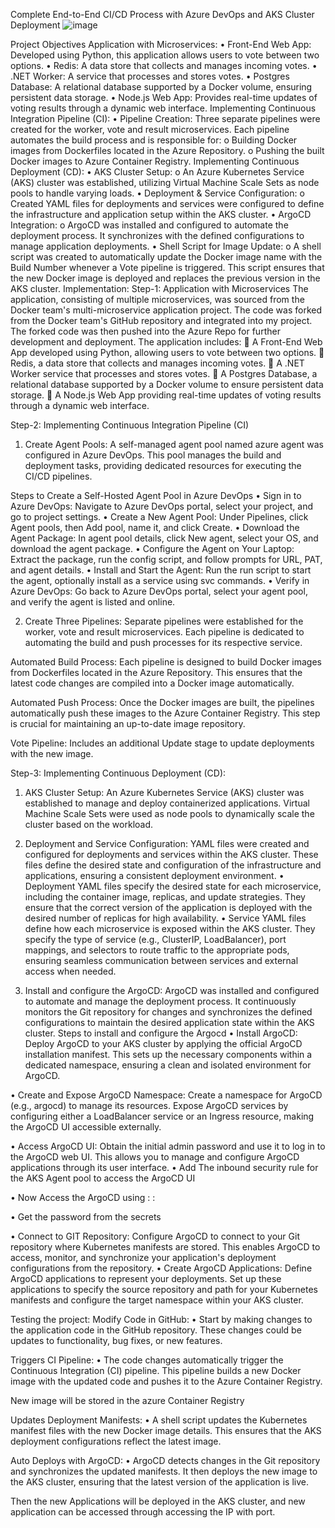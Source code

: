 Complete End-to-End CI/CD Process with Azure DevOps and AKS Cluster Deployment
![image](https://github.com/user-attachments/assets/7aa2c672-81b0-447f-b1c7-2e7313574a96)

 



Project Objectives
Application with Microservices:
•	Front-End Web App: Developed using Python, this application allows users to vote between two options.
•	Redis: A data store that collects and manages incoming votes.
•	.NET Worker: A service that processes and stores votes.
•	Postgres Database: A relational database supported by a Docker volume, ensuring persistent data storage.
•	Node.js Web App: Provides real-time updates of voting results through a dynamic web interface.
Implementing Continuous Integration Pipeline (CI):
•	Pipeline Creation: Three separate pipelines were created for the worker, vote and result microservices. Each pipeline automates the build process and is responsible for:
o	Building Docker images from Dockerfiles located in the Azure Repository.
o	Pushing the built Docker images to Azure Container Registry.
Implementing Continuous Deployment (CD):
•	AKS Cluster Setup:
o	An Azure Kubernetes Service (AKS) cluster was established, utilizing Virtual Machine Scale Sets as node pools to handle varying loads.
•	Deployment & Service Configuration:
o	Created YAML files for deployments and services were configured to define the infrastructure and application setup within the AKS cluster.
•	ArgoCD Integration:
o	ArgoCD was installed and configured to automate the deployment process. It synchronizes with the defined configurations to manage application deployments.
•	Shell Script for Image Update:
o	A shell script was created to automatically update the Docker image name with the Build Number whenever a Vote pipeline is triggered. This script ensures that the new Docker image is deployed and replaces the previous version in the AKS cluster.
Implementation:
Step-1: Application with Microservices
The application, consisting of multiple microservices, was sourced from the Docker team's multi-microservice application project. The code was forked from the Docker team's GitHub repository and integrated into my project. The forked code was then pushed into the Azure Repo for further development and deployment.
The application includes:
	A Front-End Web App developed using Python, allowing users to vote between two options.
	Redis, a data store that collects and manages incoming votes.
	A .NET Worker service that processes and stores votes.
	A Postgres Database, a relational database supported by a Docker volume to ensure persistent data storage.
	A Node.js Web App providing real-time updates of voting results through a dynamic web interface.

 

 

Step-2: Implementing Continuous Integration Pipeline (CI)
1) Create Agent Pools: A self-managed agent pool named azure agent was configured in Azure DevOps. This pool manages the build and deployment tasks, providing dedicated resources for executing the CI/CD pipelines.
 
 
Steps to Create a Self-Hosted Agent Pool in Azure DevOps
•	Sign in to Azure DevOps: Navigate to Azure DevOps portal, select your project, and go to project settings.
•	Create a New Agent Pool: Under Pipelines, click Agent pools, then Add pool, name it, and click Create.
•	Download the Agent Package: In agent pool details, click New agent, select your OS, and download the agent package.
•	Configure the Agent on Your Laptop: Extract the package, run the config script, and follow prompts for URL, PAT, and agent details.
•	Install and Start the Agent: Run the run script to start the agent, optionally install as a service using svc commands.
•	Verify in Azure DevOps: Go back to Azure DevOps portal, select your agent pool, and verify the agent is listed and online.

 

2) Create Three Pipelines: Separate pipelines were established for the worker, vote and result microservices. Each pipeline is dedicated to automating the build and push processes for its respective service. 

 

Automated Build Process: Each pipeline is designed to build Docker images from Dockerfiles located in the Azure Repository. This ensures that the latest code changes are compiled into a Docker image automatically.
 
Automated Push Process: Once the Docker images are built, the pipelines automatically push these images to the Azure Container Registry. This step is crucial for maintaining an up-to-date image repository.
 


Vote Pipeline: Includes an additional Update stage to update deployments with the new image.
 
Step-3: Implementing Continuous Deployment (CD):
1) AKS Cluster Setup: An Azure Kubernetes Service (AKS) cluster was established to manage and deploy containerized applications. Virtual Machine Scale Sets were used as node pools to dynamically scale the cluster based on the workload.
 
 

 

2) Deployment and Service Configuration: YAML files were created and configured for deployments and services within the AKS cluster. These files define the desired state and configuration of the infrastructure and applications, ensuring a consistent deployment environment.
•	Deployment YAML files specify the desired state for each microservice, including the container image, replicas, and update strategies. They ensure that the correct version of the application is deployed with the desired number of replicas for high availability.
•	Service YAML files define how each microservice is exposed within the AKS cluster. They specify the type of service (e.g., ClusterIP, LoadBalancer), port mappings, and selectors to route traffic to the appropriate pods, ensuring seamless communication between services and external access when needed.
 

3) Install and configure the ArgoCD: ArgoCD was installed and configured to automate and manage the deployment process. It continuously monitors the Git repository for changes and synchronizes the defined configurations to maintain the desired application state within the AKS cluster.
Steps to install and configure the Argocd
•	Install ArgoCD: Deploy ArgoCD to your AKS cluster by applying the official ArgoCD installation manifest. This sets up the necessary components within a dedicated namespace, ensuring a clean and isolated environment for ArgoCD.
 
•	Create and Expose ArgoCD Namespace: Create a namespace for ArgoCD (e.g., argocd) to manage its resources. Expose ArgoCD services by configuring either a LoadBalancer service or an Ingress resource, making the ArgoCD UI accessible externally.
 
 

•	Access ArgoCD UI: Obtain the initial admin password and use it to log in to the ArgoCD web UI. This allows you to manage and configure ArgoCD applications through its user interface.
•	Add The inbound security rule for the AKS Agent pool to access the ArgoCD UI 
 
•	Now Access the ArgoCD using : <IP of the machine>:<Argocd-Server Port>
 
•	Get the password from the secrets
 

•	Connect to GIT Repository: Configure ArgoCD to connect to your Git repository where Kubernetes manifests are stored. This enables ArgoCD to access, monitor, and synchronize your application's deployment configurations from the repository.
•	Create ArgoCD Applications: Define ArgoCD applications to represent your deployments. Set up these applications to specify the source repository and path for your Kubernetes manifests and configure the target namespace within your AKS cluster.
 
  	
 
Testing the project:
Modify Code in GitHub:
•	Start by making changes to the application code in the GitHub repository. These changes could be updates to functionality, bug fixes, or new features.
 

Triggers CI Pipeline:
•	The code changes automatically trigger the Continuous Integration (CI) pipeline. This pipeline builds a new Docker image with the updated code and pushes it to the Azure Container Registry.
 
New image will be stored in the azure Container Registry 
 
Updates Deployment Manifests:
•	A shell script updates the Kubernetes manifest files with the new Docker image details. This ensures that the AKS deployment configurations reflect the latest image.
 
 
Auto Deploys with ArgoCD:
•	ArgoCD detects changes in the Git repository and synchronizes the updated manifests. It then deploys the new image to the AKS cluster, ensuring that the latest version of the application is live.
 
Then the new Applications will be deployed in the AKS cluster, and new application can be accessed through accessing the IP with port.  






